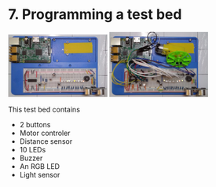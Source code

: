 # 7. Programming a test bed

<img src="2021-07-14-085053.jpg" width="40%" height="40%"> <img src="2021-07-14-085129.jpg" width="40%" height="40%"> 

This test bed contains
- 2 buttons
- Motor controler
- Distance sensor
- 10 LEDs
- Buzzer
- An RGB LED
- Light sensor
